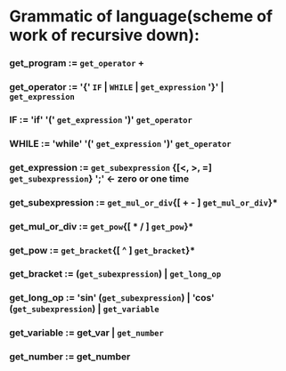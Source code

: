 # Grammatic of language(scheme of work of recursive down):

### get_program := `get_operator` +
### get_operator := '{' `IF` | `WHILE` | `get_expression` '}' | `get_expression`
### IF := 'if' '(' `get_expression` ')' `get_operator`
### WHILE := 'while' '(' `get_expression` ')' `get_operator`
### get_expression := `get_subexpression` {[<, >, =]  `get_subexpression`} ';' <- zero or one time
### get_subexpression := `get_mul_or_div`{[ + - ] `get_mul_or_div`}*
### get_mul_or_div := `get_pow`{[ * / ] `get_pow`}*
### get_pow := `get_bracket`{[ ^ ] `get_bracket`}*
### get_bracket := (`get_subexpression`) | `get_long_op`
### get_long_op := 'sin' (`get_subexpression`) | 'cos' (`get_subexpression`) | `get_variable`
### get_variable := get_var | `get_number`
### get_number := get_number
